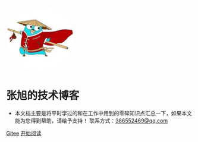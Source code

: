 <img width="180px" height="180px" style="border-radius: 50%" bor src="./assets/img/profile.jpeg">

# 张旭的技术博客

- 本文档主要是将平时学过的和在工作中用到的零碎知识点汇总一下，如果本文能为您得到帮助，请给予支持！ 联系方式：<386552469@qq.com>

[Gitee](<https://gitee.com/zhangxu_storage/docs>)
[开始阅读](./Vue3/01.md)